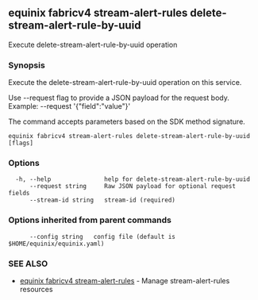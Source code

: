 ## equinix fabricv4 stream-alert-rules delete-stream-alert-rule-by-uuid

Execute delete-stream-alert-rule-by-uuid operation

### Synopsis

Execute the delete-stream-alert-rule-by-uuid operation on this service.

Use --request flag to provide a JSON payload for the request body.
Example: --request '{"field":"value"}'

The command accepts parameters based on the SDK method signature.

```
equinix fabricv4 stream-alert-rules delete-stream-alert-rule-by-uuid [flags]
```

### Options

```
  -h, --help               help for delete-stream-alert-rule-by-uuid
      --request string     Raw JSON payload for optional request fields
      --stream-id string   stream-id (required)
```

### Options inherited from parent commands

```
      --config string   config file (default is $HOME/equinix/equinix.yaml)
```

### SEE ALSO

* [equinix fabricv4 stream-alert-rules](equinix_fabricv4_stream-alert-rules.md)	 - Manage stream-alert-rules resources

